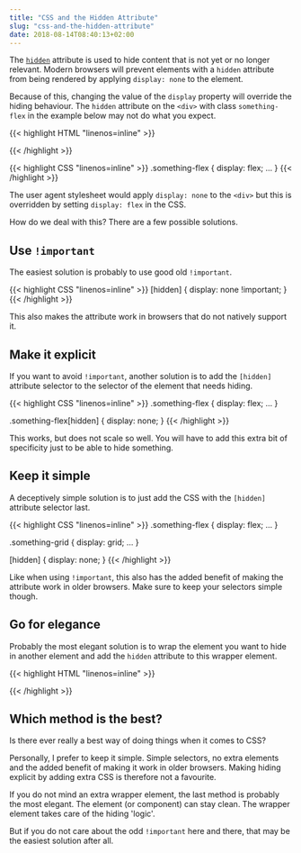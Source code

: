 ```yaml
---
title: "CSS and the Hidden Attribute"
slug: "css-and-the-hidden-attribute"
date: 2018-08-14T08:40:13+02:00
---
```


The
[`hidden`](https://HTML.spec.whatwg.org/multipage/interaction.HTML#the-hidden-attribute)
attribute is used to hide content that is not yet or no longer relevant.
Modern browsers will prevent elements with a `hidden` attribute from being
rendered by applying `display: none` to the element.

Because of this, changing the value of the `display` property will override the
hiding behaviour. The `hidden` attribute on the `<div>` with class
`something-flex` in the example below may not do what you expect.

{{< highlight HTML "linenos=inline" >}}
<div class="something-flex" hidden>
  …
</div>
{{< /highlight >}}

{{< highlight CSS "linenos=inline" >}}
.something-flex {
  display: flex;
  …
}
{{< /highlight >}}

The user agent stylesheet would apply `display: none` to the `<div>` but this
is overridden by setting `display: flex` in the CSS.

How do we deal with this? There are a few possible solutions.

## Use `!important`

The easiest solution is probably to use good old `!important`.

{{< highlight CSS "linenos=inline" >}}
[hidden] {
  display: none !important;
}
{{< /highlight >}}

This also makes the attribute work in browsers that do not natively support it.

## Make it explicit

If you want to avoid `!important`, another solution is to add the `[hidden]`
attribute selector to the selector of the element that needs hiding.

{{< highlight CSS "linenos=inline" >}}
.something-flex {
  display: flex;
  …
}

.something-flex[hidden] {
  display: none;
}
{{< /highlight >}}

This works, but does not scale so well. You will have to add this extra bit of
specificity just to be able to hide something.

## Keep it simple

A deceptively simple solution is to just add the CSS with the `[hidden]`
attribute selector last.

{{< highlight CSS "linenos=inline" >}}
.something-flex {
  display: flex;
  …
}

.something-grid {
  display: grid;
  …
}

[hidden] {
  display: none;
}
{{< /highlight >}}

Like when using `!important`, this also has the added benefit of making the
attribute work in older browsers. Make sure to keep your selectors simple
though.

## Go for elegance

Probably the most elegant solution is to wrap the element you want to hide in
another element and add the `hidden` attribute to this wrapper element.

{{< highlight HTML "linenos=inline" >}}
<div class="wrapper" hidden>
  <div class="something-flex">
    …
  </div>
</div>
{{< /highlight >}}

## Which method is the best?

Is there ever really a best way of doing things when it comes to CSS?

Personally, I prefer to keep it simple. Simple selectors, no extra elements and
the added benefit of making it work in older browsers. Making hiding explicit
by adding extra CSS is therefore not a favourite.

If you do not mind an extra wrapper element, the last method is probably the
most elegant. The element (or component) can stay clean. The wrapper element
takes care of the hiding 'logic'.

But if you do not care about the odd `!important` here and there, that may be
the easiest solution after all.

